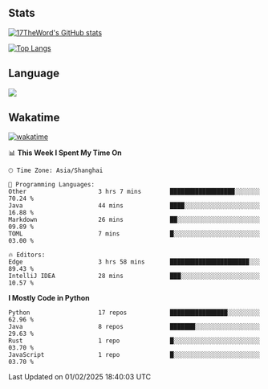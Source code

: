 ## Stats

[![17TheWord's GitHub stats](https://github-readme-stats.vercel.app/api?username=17TheWord&count_private=true&show_icons=true)](https://github.com/anuraghazra/github-readme-stats)

[![Top Langs](https://github-readme-stats.vercel.app/api/top-langs/?username=17TheWord&layout=compact&hide=html)](https://github.com/anuraghazra/github-readme-stats)

## Language

<img align="center" src="https://github-readme-stats-theword.vercel.app/api/wakatime?username=559772f0-9c03-4114-9e11-1b4b8b998e10&layout=compact&theme=dracula&hide_border=true">

## Wakatime

[![wakatime](https://wakatime.com/badge/user/559772f0-9c03-4114-9e11-1b4b8b998e10.svg)](https://wakatime.com/@559772f0-9c03-4114-9e11-1b4b8b998e10)

<!--START_SECTION:waka-->
📊 **This Week I Spent My Time On** 

```text
🕑︎ Time Zone: Asia/Shanghai

💬 Programming Languages: 
Other                    3 hrs 7 mins        ██████████████████░░░░░░░   70.24 % 
Java                     44 mins             ████░░░░░░░░░░░░░░░░░░░░░   16.88 % 
Markdown                 26 mins             ██░░░░░░░░░░░░░░░░░░░░░░░   09.89 % 
TOML                     7 mins              █░░░░░░░░░░░░░░░░░░░░░░░░   03.00 % 

🔥 Editors: 
Edge                     3 hrs 58 mins       ██████████████████████░░░   89.43 % 
IntelliJ IDEA            28 mins             ███░░░░░░░░░░░░░░░░░░░░░░   10.57 % 
```

**I Mostly Code in Python** 

```text
Python                   17 repos            ████████████████░░░░░░░░░   62.96 % 
Java                     8 repos             ███████░░░░░░░░░░░░░░░░░░   29.63 % 
Rust                     1 repo              █░░░░░░░░░░░░░░░░░░░░░░░░   03.70 % 
JavaScript               1 repo              █░░░░░░░░░░░░░░░░░░░░░░░░   03.70 % 
```




 Last Updated on 01/02/2025 18:40:03 UTC
<!--END_SECTION:waka-->
